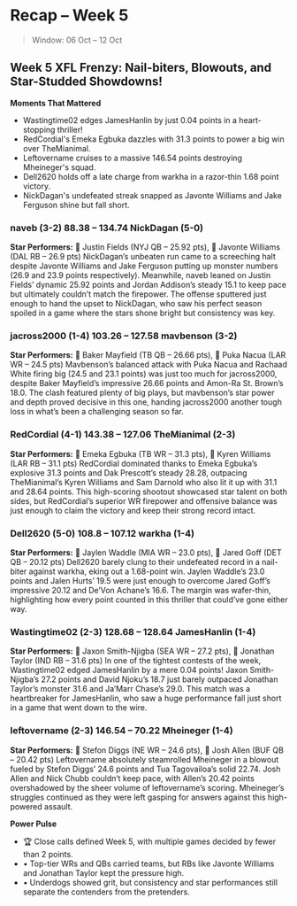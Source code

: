 # Recap – Week 5

> Window: 06 Oct – 12 Oct

## Week 5 XFL Frenzy: Nail-biters, Blowouts, and Star-Studded Showdowns!

**Moments That Mattered**
- Wastingtime02 edges JamesHanlin by just 0.04 points in a heart-stopping thriller!
- RedCordial's Emeka Egbuka dazzles with 31.3 points to power a big win over TheMianimal.
- Leftovername cruises to a massive 146.54 points destroying Mheineger's squad.
- Dell2620 holds off a late charge from warkha in a razor-thin 1.68 point victory.
- NickDagan's undefeated streak snapped as Javonte Williams and Jake Ferguson shine but fall short.

### naveb (3-2) 88.38 – 134.74 NickDagan (5-0)
**Star Performers:** 🧠 Justin Fields (NYJ QB – 25.92 pts), 🏃 Javonte Williams (DAL RB – 26.9 pts)
NickDagan’s unbeaten run came to a screeching halt despite Javonte Williams and Jake Ferguson putting up monster numbers (26.9 and 23.9 points respectively). Meanwhile, naveb leaned on Justin Fields’ dynamic 25.92 points and Jordan Addison’s steady 15.1 to keep pace but ultimately couldn’t match the firepower. The offense sputtered just enough to hand the upset to NickDagan, who saw his perfect season spoiled in a game where the stars shone bright but consistency was key.

### jacross2000 (1-4) 103.26 – 127.58 mavbenson (3-2)
**Star Performers:** 🧠 Baker Mayfield (TB QB – 26.66 pts), 🎯 Puka Nacua (LAR WR – 24.5 pts)
Mavbenson’s balanced attack with Puka Nacua and Rachaad White firing big (24.5 and 23.1 points) was just too much for jacross2000, despite Baker Mayfield’s impressive 26.66 points and Amon-Ra St. Brown’s 18.0. The clash featured plenty of big plays, but mavbenson’s star power and depth proved decisive in this one, handing jacross2000 another tough loss in what’s been a challenging season so far.

### RedCordial (4-1) 143.38 – 127.06 TheMianimal (2-3)
**Star Performers:** 🎯 Emeka Egbuka (TB WR – 31.3 pts), 🏃 Kyren Williams (LAR RB – 31.1 pts)
RedCordial dominated thanks to Emeka Egbuka’s explosive 31.3 points and Dak Prescott’s steady 28.28, outpacing TheMianimal’s Kyren Williams and Sam Darnold who also lit it up with 31.1 and 28.64 points. This high-scoring shootout showcased star talent on both sides, but RedCordial’s superior WR firepower and offensive balance was just enough to claim the victory and keep their strong record intact.

### Dell2620 (5-0) 108.8 – 107.12 warkha (1-4)
**Star Performers:** 🎯 Jaylen Waddle (MIA WR – 23.0 pts), 🧠 Jared Goff (DET QB – 20.12 pts)
Dell2620 barely clung to their undefeated record in a nail-biter against warkha, eking out a 1.68-point win. Jaylen Waddle’s 23.0 points and Jalen Hurts’ 19.5 were just enough to overcome Jared Goff’s impressive 20.12 and De’Von Achane’s 16.6. The margin was wafer-thin, highlighting how every point counted in this thriller that could’ve gone either way.

### Wastingtime02 (2-3) 128.68 – 128.64 JamesHanlin (1-4)
**Star Performers:** 🎯 Jaxon Smith-Njigba (SEA WR – 27.2 pts), 🏃 Jonathan Taylor (IND RB – 31.6 pts)
In one of the tightest contests of the week, Wastingtime02 edged JamesHanlin by a mere 0.04 points! Jaxon Smith-Njigba’s 27.2 points and David Njoku’s 18.7 just barely outpaced Jonathan Taylor’s monster 31.6 and Ja’Marr Chase’s 29.0. This match was a heartbreaker for JamesHanlin, who saw a huge performance fall just short in a game that went down to the wire.

### leftovername (2-3) 146.54 – 70.22 Mheineger (1-4)
**Star Performers:** 🎯 Stefon Diggs (NE WR – 24.6 pts), 🧠 Josh Allen (BUF QB – 20.42 pts)
Leftovername absolutely steamrolled Mheineger in a blowout fueled by Stefon Diggs’ 24.6 points and Tua Tagovailoa’s solid 22.74. Josh Allen and Nick Chubb couldn’t keep pace, with Allen’s 20.42 points overshadowed by the sheer volume of leftovername’s scoring. Mheineger’s struggles continued as they were left gasping for answers against this high-powered assault.

**Power Pulse**
- 🏆 Close calls defined Week 5, with multiple games decided by fewer than 2 points.
- • Top-tier WRs and QBs carried teams, but RBs like Javonte Williams and Jonathan Taylor kept the pressure high.
- • Underdogs showed grit, but consistency and star performances still separate the contenders from the pretenders.

